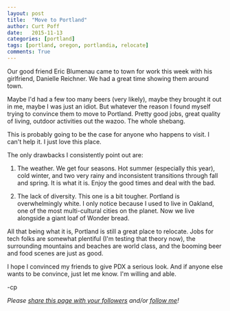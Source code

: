 ```yaml
---
layout: post
title:  "Move to Portland"
author: Curt Poff
date:   2015-11-13
categories: [portland]
tags: [portland, oregon, portlandia, relocate]
comments: True
---
```


Our good friend Eric Blumenau came to town for work this week with his girlfriend, Danielle Reichner. We had a great time showing them around town.

<!--more-->

Maybe I'd had a few too many beers (very likely), maybe they brought it out in me, maybe I was just an idiot. But whatever the reason I found myself trying to convince them to move to Portland. Pretty good jobs, great quality of living, outdoor activities out the wazoo. The whole shebang.

This is probably going to be the case for anyone who happens to visit. I can't help it. I just love this place.

The only drawbacks I consistently point out are:

1. The weather. We get four seasons. Hot summer (especially this year), cold winter, and two very rainy and inconsistent transitions through fall and spring. It is what it is. Enjoy the good times and deal with the bad.

2. The lack of diversity. This one is a bit tougher. Portland is overwhelmingly white. I only notice because I used to live in Oakland, one of the most multi-cultural cities on the planet. Now we live alongside a giant loaf of Wonder bread.

All that being what it is, Portland is still a great place to relocate. Jobs for tech folks are somewhat plentiful (I'm testing that theory now), the surrounding mountains and beaches are world class, and the booming beer and food scenes are just as good.

I hope I convinced my friends to give PDX a serious look. And if anyone else wants to be convince, just let me know. I'm willing and able.

-cp

*Please <a href="https://twitter.com/intent/tweet?url={{ site.production_url }}{{ page.url }}&text={{ page.title }}&via=cpoff" target="_blank">share this page with your followers</a> and/or <a href="https://twitter.com/cpoff">follow me</a>!*
